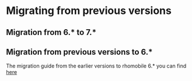 # Migrating from previous versions

## Migration from 6.* to 7.*


## Migration from previous versions to 6.*

The migration guide from the earlier versions to rhomobile 6.* you can find [here](../../6.0/apiusage)